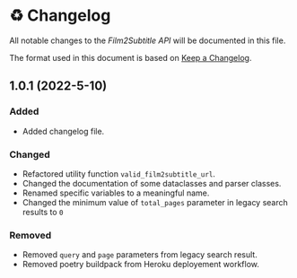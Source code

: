 # ♻️ Changelog

All notable changes to the _Film2Subtitle API_ will be documented in this file.

The format used in this document is based on [Keep a Changelog](https://keepachangelog.com/en/1.0.0/).

## 1.0.1 (2022-5-10)

### Added

- Added changelog file.

### Changed

- Refactored utility function `valid_film2subtitle_url`.
- Changed the documentation of some dataclasses and parser classes.
- Renamed specific variables to a meaningful name.
- Changed the minimum value of `total_pages` parameter in legacy search results to `0`

### Removed

- Removed `query` and `page` parameters from legacy search result.
- Removed poetry buildpack from Heroku deployement workflow.
